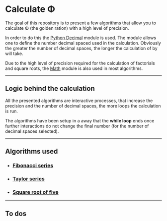 # Calculate Φ

The goal of this repository is to present a few algorithms that allow you to calculate Φ (the golden ration) with a high level of precision. 

In order to do this the [Python Decimal](https://docs.python.org/3/library/decimal.html) module is used. The module allows one to define the number decimal spaced used in the calculation. Obviously the greater the number of decimal spaces, the longer the calculation of by will take.

Due to the high level of precision required for the calculation of factorials and square roots, the [Math](https://docs.python.org/3/library/math.html) module is also used in most algorithms.

---
## Logic behind the calculation

All the presented algorithms are interactive processes, that increase the precision and the number of decimal spaces, the more loops the calculation is run. 

The algorithms have been setup in a away that the **while loop** ends once further interactions do not change the final number (for the number of decimal spaces selected).

---
## Algorithms used

* ### [Fibonacci series](https://en.wikipedia.org/wiki/Fibonacci_number)
* ### [Taylor series](https://en.wikipedia.org/wiki/Taylor_series)
* ### [Square root of five](https://en.wikipedia.org/wiki/Square_root_of_5#Relation_to_the_golden_ratio_and_Fibonacci_numbers)

---

## To dos


